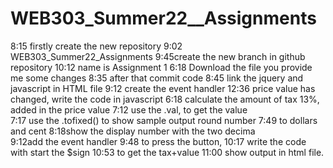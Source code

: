 # WEB303_Summer22__Assignments
 8:15 firstly create the new repository 
9:02 WEB303_Summer22_Assignments
 9:45create the new branch in github repository
 10:12 name is Assignment 1
6:18 Download the file you provide me 
 some changes
8:35 after that commit code
 8:45 link the jquery and javascript in HTML file
 9:12 create the event handler
12:36 price value has changed, write the code in javascript
 6:18 calculate the amount of tax 13%, added in the price value
 7:12 use the .val, to get the value  
  7:17 use the .tofixed() to show sample output round number 
 7:49 to dollars and cent
 8:18show the display number with the two decima   
9:12add the event handler
9:48 to press the button,
10:17 write the code with start the $sign
 10:53 to get the tax+value
11:00 show output in html file.


